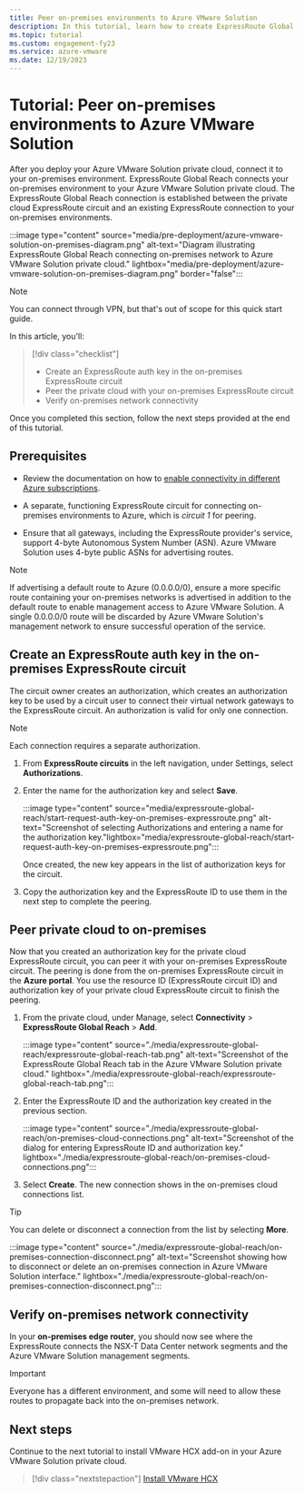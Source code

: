 ```yaml
---
title: Peer on-premises environments to Azure VMware Solution
description: In this tutorial, learn how to create ExpressRoute Global Reach peering to a private cloud in Azure VMware Solution.
ms.topic: tutorial
ms.custom: engagement-fy23
ms.service: azure-vmware
ms.date: 12/19/2023
---
```


# Tutorial: Peer on-premises environments to Azure VMware Solution

After you deploy your Azure VMware Solution private cloud, connect it to your on-premises environment. ExpressRoute Global Reach connects your on-premises environment to your Azure VMware Solution private cloud. The ExpressRoute Global Reach connection is established between the private cloud ExpressRoute circuit and an existing ExpressRoute connection to your on-premises environments.

:::image type="content" source="media/pre-deployment/azure-vmware-solution-on-premises-diagram.png" alt-text="Diagram illustrating ExpressRoute Global Reach connecting on-premises network to Azure VMware Solution private cloud." lightbox="media/pre-deployment/azure-vmware-solution-on-premises-diagram.png" border="false":::

>[!NOTE]
>You can connect through VPN, but that's out of scope for this quick start guide.

In this article, you'll:

> [!div class="checklist"]
> * Create an ExpressRoute auth key in the on-premises ExpressRoute circuit
> * Peer the private cloud with your on-premises ExpressRoute circuit
> * Verify on-premises network connectivity

Once you completed this section, follow the next steps provided at the end of this tutorial.

## Prerequisites

- Review the documentation on how to [enable connectivity in different Azure subscriptions](../expressroute/expressroute-howto-set-global-reach-portal.md).  

- A separate, functioning ExpressRoute circuit for connecting on-premises environments to Azure, which is _circuit 1_ for peering.

- Ensure that all gateways, including the ExpressRoute provider's service, support 4-byte Autonomous System Number (ASN). Azure VMware Solution uses 4-byte public ASNs for advertising routes.

>[!NOTE]
>If advertising a default route to Azure (0.0.0.0/0), ensure a more specific route containing your on-premises networks is advertised in addition to the default route to enable management access to Azure VMware Solution. A single 0.0.0.0/0 route will be discarded by Azure VMware Solution's management network to ensure successful operation of the service.

## Create an ExpressRoute auth key in the on-premises ExpressRoute circuit

The circuit owner creates an authorization, which creates an authorization key to be used by a circuit user to connect their virtual network gateways to the ExpressRoute circuit. An authorization is valid for only one connection.

> [!NOTE]
> Each connection requires a separate authorization.

1. From **ExpressRoute circuits** in the left navigation, under Settings, select **Authorizations**.

1. Enter the name for the authorization key and select **Save**.

   :::image type="content" source="media/expressroute-global-reach/start-request-auth-key-on-premises-expressroute.png" alt-text="Screenshot of selecting Authorizations and entering a name for the authorization key."lightbox="media/expressroute-global-reach/start-request-auth-key-on-premises-expressroute.png":::

   Once created, the new key appears in the list of authorization keys for the circuit.

1. Copy the authorization key and the ExpressRoute ID to use them in the next step to complete the peering.

## Peer private cloud to on-premises

Now that you created an authorization key for the private cloud ExpressRoute circuit, you can peer it with your on-premises ExpressRoute circuit. The peering is done from the on-premises ExpressRoute circuit in the **Azure portal**. You use the resource ID (ExpressRoute circuit ID) and authorization key of your private cloud ExpressRoute circuit to finish the peering.

1. From the private cloud, under Manage, select **Connectivity** > **ExpressRoute Global Reach** > **Add**.

    :::image type="content" source="./media/expressroute-global-reach/expressroute-global-reach-tab.png" alt-text="Screenshot of the ExpressRoute Global Reach tab in the Azure VMware Solution private cloud." lightbox="./media/expressroute-global-reach/expressroute-global-reach-tab.png":::

1. Enter the ExpressRoute ID and the authorization key created in the previous section.

   :::image type="content" source="./media/expressroute-global-reach/on-premises-cloud-connections.png" alt-text="Screenshot of the dialog for entering ExpressRoute ID and authorization key." lightbox="./media/expressroute-global-reach/on-premises-cloud-connections.png":::

1. Select **Create**. The new connection shows in the on-premises cloud connections list.

>[!TIP]
>You can delete or disconnect a connection from the list by selecting **More**.  
>
>:::image type="content" source="./media/expressroute-global-reach/on-premises-connection-disconnect.png" alt-text="Screenshot showing how to disconnect or delete an on-premises connection in Azure VMware Solution interface." lightbox="./media/expressroute-global-reach/on-premises-connection-disconnect.png":::

## Verify on-premises network connectivity

In your **on-premises edge router**, you should now see where the ExpressRoute connects the NSX-T Data Center network segments and the Azure VMware Solution management segments.

>[!IMPORTANT]
>Everyone has a different environment, and some will need to allow these routes to propagate back into the on-premises network.  

## Next steps

Continue to the next tutorial to install VMware HCX add-on in your Azure VMware Solution private cloud.

> [!div class="nextstepaction"]
> [Install VMware HCX](install-vmware-hcx.md)
